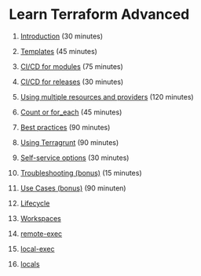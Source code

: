 # Learn Terraform Advanced

1. [Introduction](introduction) (30 minutes)
2. [Templates](templates.md) (45 minutes)
3. [CI/CD for modules](cicd-for-modules.md) (75 minutes)
4. [CI/CD for releases](cicd-for-releases.md) (30 minutes)
5. [Using multiple resources and providers](multiple-resources.md) (120 minutes)
6. [Count or for_each](count_or_for_each.md) (45 minutes)
7. [Best practices](best-practices.md) (90 minutes)
8. [Using Terragrunt](terragrunt.md) (90 minutes)
9. [Self-service options](self-service.md) (30 minutes)
10. [Troubleshooting (bonus)](troubleshooting.md) (15 minutes)
11. [Use Cases (bonus)](../BASIC/use-cases.md) (90 minuten)

2. [Lifecycle](lifecycle.md)
3. [Workspaces](workspaces.md)
4. [remote-exec](remote-exec.md)
5. [local-exec](local-exec.md)
6. [locals](locals.md)
